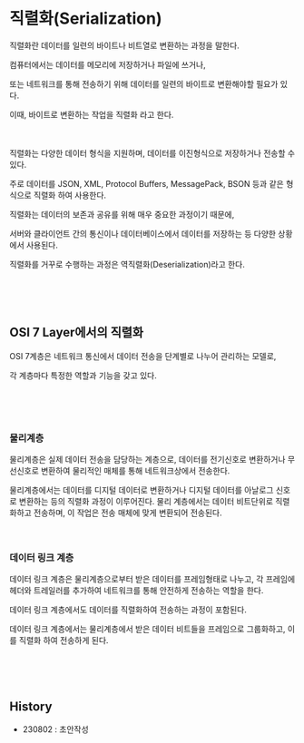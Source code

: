 # 직렬화(Serialization)
직렬화란 데이터를 일련의 바이트나 비트열로 변환하는 과정을 말한다.  

컴퓨터에서는 데이터를 메모리에 저장하거나 파일에 쓰거나,   

또는 네트워크를 통해 전송하기 위해 데이터를 일련의 바이트로 변환해야할 필요가 있다.  

이때, 바이트로 변환하는 작업을 직렬화 라고 한다.  

<br><br>
직렬화는 다양한 데이터 형식을 지원하며, 데이터를 이진형식으로 저장하거나 전송할 수 있다.  

주로 데이터를 JSON,  XML, Protocol Buffers, MessagePack, BSON 등과 같은 형식으로 직렬화 하여 사용한다.  

직렬화는 데이터의 보존과 공유를 위해 매우 중요한 과정이기 때문에,  

서버와 클라이언트 간의 통신이나 데이터베이스에서 데이터를 저장하는 등 다양한 상황에서 사용된다. 

직렬화를 거꾸로 수행하는 과정은 역직렬화(Deserialization)라고 한다.  

<br><br><br>
## OSI 7 Layer에서의 직렬화
OSI 7계층은 네트워크 통신에서 데이터 전송을 단계별로 나누어 관리하는 모델로,   

각 계층마다 특정한 역할과 기능을 갖고 있다.  

<br><br><br>
### 물리계층
물리계층은 실제 데이터 전송을 담당하는 계층으로, 데이터를 전기신호로 변환하거나 무선신호로 변환하여 물리적인 매체를 통해 네트워크상에서 전송한다.  

물리계층에서는 데이터를 디지털 데이터로 변환하거나 디지털 데이터를 아날로그 신호로 변환하는 등의 직렬화 과정이  이루어진다.  물리 계층에서는 데이터 비트단위로 직렬화하고 전송하며, 이 작업은 전송 매체에 맞게 변환되어 전송된다.
<br><br><br>

### 데이터 링크 계층
데이터 링크 계층은 물리계층으로부터 받은 데이터를 프레임형태로 나누고, 각 프레임에 헤더와 트레일러를 추가하여 네트워크를 통해 안전하게 전송하는 역할을 한다.  

데이터 링크 계층에서도 데이터를 직렬화하여 전송하는 과정이 포함된다.  

데이터 링크 계층에서는 물리계층에서 받은 데이터 비트들을 프레임으로 그룹화하고, 이를 직렬화 하여 전송하게 된다.  


<br><br><br>
## History
- 230802 : 초안작성
